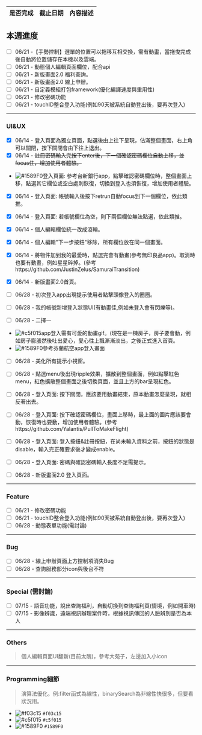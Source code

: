 | 是否完成 | 截止日期 | 內容描述 |
| ------ | ----------- | --------- |
 
## 本週進度
- [ ] 06/21 -【手勢控制】選單的位置可以拖移互相交換，需有動畫，當拖曳完成後自動將位置儲存在本機以及雲端。
- [ ] 06/21 - 動態個人編輯頁面欄位，配合api
- [ ] 06/21 - 新版畫面2.0 福利查詢。
- [ ] 06/21 - 新版畫面2.0 線上申辦。
- [ ] 06/21 - 自定義模組打包framework(優化編譯速度與重用性)
- [ ] 06/21 - 修改密碼功能
- [ ] 06/21 - touchID整合登入功能(例如90天被系統自動登出後，要再次登入)
---
### UI&UX
- [x] 06/14 - 登入頁面為獨立頁面，點選後由上往下呈現，佔滿整個畫面，右上角可以關閉，按下關閉會由下往上退出。
- [x] 06/14 - ~~註冊密碼輸入完按下enter後，下一個確認密碼欄位自動上移，並focus住，增加使用者體驗。~~
+ ![#1589F0](https://placehold.it/15/1589F0/000000?text=+)登入頁面: 參考台新銀行app，點擊確認密碼欄位時，整個畫面上移，點選其它欄位或空白處則恢復，切換到登入也須恢復，增加使用者體驗。
- [x] 06/14 - 登入頁面: 帳號輸入後按下retrun自動focus到下一個欄位，依此類推。
- [x] 06/14 - 登入頁面: 若帳號欄位為空，則下兩個欄位無法點選，依此類推。
- [x] 06/14 - 個人編輯欄位統一改成滾輪。
- [x] 06/14 - 個人編輯"下一步按鈕"移除，所有欄位放在同一個畫面。
- [x] 06/14 - 將物件加到我的最愛時，點選完會有動畫(參考無印良品app)。取消時也要有動畫，例如星星碎掉。(參考https://github.com/JustinZelus/SamuraiTransition) 
- [x] 06/14 - 新版畫面2.0首頁。

- [ ] 06/28 - 初次登入app出現提示使用者點擊頭像登入的圈圈。
- [ ] 06/28 - 我的帳號新增登入狀態UI(有動畫佳,例如未登入會有閃爍等)。
- [ ] 06/28 - 二擇一
+ ![#c5f015](https://placehold.it/15/c5f015/000000?text=+)app登入需有可愛的動畫gif。(現在是一棟房子，房子要會動，例如房子膨脹然後吐出愛心，愛心往上飄漸漸淡出，之後正式進入首頁。
+ ![#1589F0](https://placehold.it/15/1589F0/000000?text=+)參考芬蘭航空app登入畫面
- [ ] 06/28 - 美化所有提示小視窗。
- [ ] 06/28 - 點選menu後出現ripple效果，擴散到整個畫面，例如點擊紅色menu，紅色擴散整個畫面之後切換頁面，並且上方的bar呈現紅色。
- [ ] 06/28 - 登入頁面: 按下關閉，應該要用動畫結束，原本動畫怎麼呈現，就相反著出去。
- [ ] 06/28 - 登入頁面: 按下確認密碼欄位，畫面上移時，最上面的圖片應該要會動，恢復時也要動，增加使用者體驗。(參考https://github.com/Yalantis/PullToMakeFlight)
- [ ] 06/28 - 登入頁面: 登入按鈕&註冊按鈕，在尚未輸入資料之前，按鈕的狀態是disable，輸入完正確要求後才變成enable。
- [ ] 06/28 - 登入頁面: 密碼與確認密碼輸入長度不足需提示。
- [ ] 06/28 - 新版畫面2.0 登入頁面。


---
### Feature
- [ ] 06/21 - 修改密碼功能
- [ ] 06/21 - touchID整合登入功能(例如90天被系統自動登出後，要再次登入)
- [ ] 06/28 - 動態表單功能(需討論)
---
### Bug
- [ ] 06/28 - 線上申辦頁面上方控制項消失Bug
- [ ] 06/28 - 查詢服務部分icon與後台不符
---
### Special (需討論)
- [ ] 07/15 - 語音功能，說出查詢福利，自動切換到查詢福利頁(情境，例如開車時)
- [ ] 07/15 - 影像辨識，遠端視訊辦理案件時，根據視訊傳回的人臉辨別是否為本人
---
### Others
> 個人編輯頁面UI翻新(目前太醜)，參考大苑子，左邊加入小icon
---
### Programming細節
> 演算法優化。例:filter函式為線性，binarySearch為非線性快很多，但要看狀況用。

- ![#f03c15](https://placehold.it/15/f03c15/000000?text=+) `#f03c15`
- ![#c5f015](https://placehold.it/15/c5f015/000000?text=+) `#c5f015`
- ![#1589F0](https://placehold.it/15/1589F0/000000?text=+) `#1589F0`
